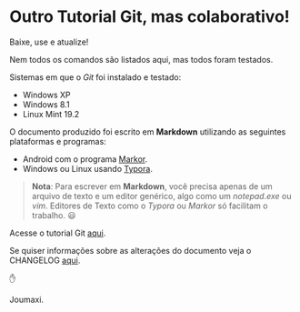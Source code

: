# Outro Tutorial Git, mas colaborativo!

Baixe, use e atualize!

Nem todos os comandos são listados aqui, mas todos foram testados.

Sistemas em que o _Git_ foi instalado e testado:
- Windows XP
- Windows 8.1
- Linux Mint 19.2

O documento produzido foi escrito em **Markdown** utilizando as seguintes plataformas e programas:
- Android com o programa  [Markor](https://play.google.com/store/apps/details?id=net.gsantner.markor&hl=en_US).
- Windows ou Linux usando   [Typora](https://typora.io/).

> **Nota**: Para escrever em **Markdown**, você precisa apenas de um arquivo de texto e um editor genérico, algo como um _notepad.exe_ ou _vim_. Editores de Texto como o _Typora_ ou _Markor_ só facilitam o trabalho. :smiley:



Acesse o tutorial Git [aqui](./tutorialGitCidral.md).

Se quiser informações sobre as alterações do documento veja o CHANGELOG [aqui](./CHANGELOG.md).

:hand:

Joumaxi.

